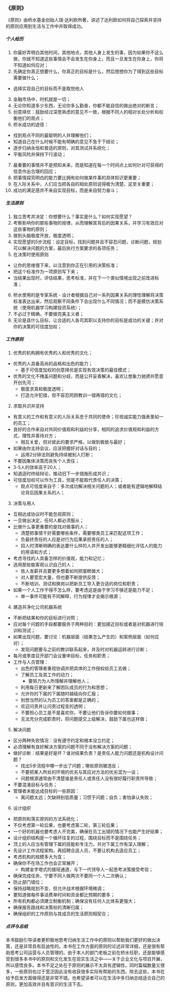 ### 《原则》

《原则》由桥水基金创始人瑞·达利欧所著，讲述了达利欧如何将自己探索并坚持的原则应用到生活与工作中并取得成功。

##### 个人经历
1. 你最好弄明白其他时间，其他地点，其他人身上发生的事，因为如果你不这么做，你就不知道这些事情会不会发生在你身上，而且一旦发生在你身上，你将不知道如何应对；
2. 先确定你真正想要什么，你真正的目标是什么，然后想想你为了得到这些目标需要做什么；
  - 选择实现自己的目标而不是取悦他人
3. 金融市场中，时机就是一切；
4. 无论你知道多少东西，无论你多么勤奋，你都不能自信的做出绝对的断言；
5. 创意择优：鼓励经过深思熟虑的意见不一致，根据不同人的相对长处分析和权衡他们的观点；
6. 桥水成功的途径：
  - 找到观点不同的最聪明的人并理解他们；
  - 知道自己在什么时候不能有明确的意见不急于下结论；
  - 逐步归纳永恒和普适的原则，对其测试并系统化；
  - 平衡风险并保持下行波动；
7. 最重要的事情并不是预知未来，而是知道在每一个时间点上如何针对可获得的信息作出合理的回应；
8. 把事情探究明白的能力要比拥有如何做某件事的具体知识更重要；
9. 在人际关系中，人们应当把各自的相处原则说得极为清楚，这至关重要；
10. 成功的满足感并不来自实现目标，而是来自努力奋斗；


##### 生活原则
1. 独立思考并决定：你想要什么？事实是什么？如何实现愿望？
2. 考察影响你的那些事物的规律，从而理解其背后的因果关系，并学习有效应对这些事物的原则；
3. 做到头脑极度开放，极度透明；
4. 实现愿望的5步流程：设定目标，找到问题并且不容忍问题，诊断问题，规划可以解决问题的方案，最后执行方案要求的各项任务；
5. 在决策时使用原则
  - 让你的思维慢下来，以注意到你正在引用的决策标准；
  - 把这个标准作为一项原则写下来；
  - 当结果出现时，评估结果，思考标准，并在下一个类似情境出现之前改进标准；
6. 桥水使用的是专家系统 - 设计者根据自己对一系列因果关系的理性理解将决策标准表达出来，然后观察不同条件下会出现什么不同情况；而不是模仿决策系统（使用机器学习构建投资系统）；
7. 不必过于精确，不要做完美主义者； 
8. 无论是县什么目标，让合适的人各司其职以支持你的目标是成功的关键；并对你的决策的可信度加权；


##### 工作原则
1. 优秀的机构拥有优秀的人和优秀的文化；
  - 优秀的人具备高尚的品格和出色的能力；
    - 基于可信度加权的创意择优是实现有效决策的最佳模式；
  - 优秀的文化不掩盖问题和分歧，而是公开妥善解决，喜欢让想象力驰骋并愿意开创先河；
    - 极度求真和极度透明；
    - 打造允许犯错，但不容忍罔顾教训一错再错的文化；
2. 求取共识并坚持
  - 有意义的工作和有意义的人际关系忠于共同的使命；珍视诚实能力强表里如一的员工；
  - 良好的合作来自对共同价值观和利益的分享，相同的追求价值观和利益的方式，理性并善待对方；
    - 相互关爱，但对彼此的要求严格，以做到极致与最好；
  - 如果由你主持会议，应该把握好对话与目的；
    - 运用2分钟法则避免持续被别人打断；
  - 不要因集体决策而丧失个人责任；
  - 3-5人的效率高于20人；
  - 知道适时终结辩论，推动旧下一步措施形成共识；
  - 可信度加权可以作为工具，但是不能取代责任人的决策；
    - 观点可信度来自于：多次成功解决相关问题的人；或者能有逻辑地解释结论背后因果关系的人；
3. 决策与用人
  - 互相达成协议时不能忽视原则；
  - 一旦做出决定，任何人都必须服从；
  - 比做什么事更重要的是找对做事的人；
    - 清楚把事情干好需要哪些条件，需要哪类员工来匹配这项工作；
    - 负最终责任的人应是对行为后果承担责任的人；
    - 招人时清晰明确的表达要什么样的人并开发出能够更精细化评估人的能力的用语和方式；
  - 考虑寻找的人具备怎样的价值观，能力和记忆；
  - 选用那些能客观认识自己的人；
    - 依人发薪并且要更多想着如何把蛋糕做大；
    - 对人要宽宏大量，但也要不断提供反馈；
    - 不断培训，测试和换岗以把新员工导入更合适的岗位和职责；
  - 如果一个人工作干得不怎么样，要考虑这是由于学习不够还是能力不足；
    - 单一事件可能有不同解释，行为规律才会揭示根源；
4. 建造并净化公司机器系统
  - 不断把结果和你的目标进行对照；
  - 应对每个问题的手段都要服务于两种目的：更加接近目标或者是对机器进行培训和测试；
  - 如果出现问题，要讨论：机器层面（结果怎么产生的）和案例层面（如何应对）；
    - 发现问题要与之前的教训联系起来，并及时对机器运转进行诊断；
  - 每月或季度召开部门会议重申目标，任务和职责；
  - 工作与人员管理：
    - 出色的管理者重视协调并把具体的工作授权给员工去做；
    - 了解员工及其工作的动力；
      - 要努力为人所理解并理解他人；
    - 利用每日更新来了解团队成员的行为和思想；
    - 允许你的下属的下属随时越级向你汇报；
    - 别想当然的认为员工的答案都是正确的；
    - 欢迎问责并让问责过程变的透明；
    - 不要担心员工是不是喜欢你，不要让他们告诉你要如何做事；
    - 无法充分完成职责时，将问题提交上级解决，鼓励下属也这样做；
5. 解决问题
  - 区分两种失败情况：没有遵守约定和根本没立约定；
  - 必须理解有良好解决方案的问题不同于没有解决方案的问题；
  - 做好诊断：结果是好是坏？谁对结果负责？是责任人能力问题还是机构设计问题？
    - 找出5步流程中哪一步出了问题；哪些原则被违反；
    - 不要把某人所处的环境的优劣与其应对方法的优劣混为一谈；
    - 问题根源通常由不清楚谁是责任人或责任人没有很好履行职责所导致；
  - 不要混淆目标与任务；
  - 管理者未能达成目标的一些原因：
    - 离问题太远；欠缺辨别低质量；习惯于问题；自负；害怕承认失败；
6. 设计组织
  - 把原则和落实原则的方法系统化；
  - 不仅考虑第一轮后果，也要考虑第二轮，第三轮后果；
  - 一个好的机器也要考虑人不完美，确保在员工出错的情况下也能产生好结果；
  - 设计组织结构是一个循环往复的过程，围绕目标而不是围绕任务；
  - 顶上的人应当有管理下属的技能和专注力，并对下属工作有深入理解；
  - 先设计工作流程架构，再招聘合适人员，不要让机构去适应员工；
  - 考虑机构的规模多大为宜；
  - 确保你不在场工作也会正常展开；
    - 构建金字塔式的接班通道，与下一代领导人一起思考决策接受考验；
  - 确保完成任务，宁要不同人做两次不要同一个人二次确认；
  - 防止部门错位；
  - 保持战略规划不变，但允许战术根据环境微调；
  - 要知道做每件事话费单时间和资金都比预期的要多；
  - 所有机构都必须建立制衡机制；确保没有任何人比体系更强大；
  - 确保报告路线和决策权的清晰归属；
  - 确保组织的工作原则与其成员的生活原则相契合；


##### 点评与总结
本书鼓励引导读者更积极地思考归纳生活工作中的原则以帮助我们更好的做出决策，还是非常具有启迪性的。本书在工作方面的原则的论述非常详细，还是很有帮助思考公司运营与人员管理的。由于本人的部门老板之前在桥水任职，还是能够感受到很多本书中的原则和文化发生在现实生活之中——关于企业文化与项目开展，所以感悟良多。本书不足之处在于原则的展示不太具有逻辑性，同时篇幅数量又很多，一些原则也过于宽泛因此没有收获很多实际有帮助的东西。除去这些，本书在给予启发方面做得还是非常不错。也希望读者可以在生活中多归纳总结适合自己的原则，更加高效并且有意识的生活下去。

